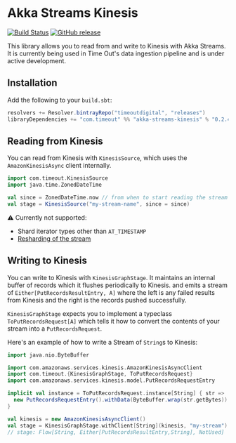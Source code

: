 # Akka Streams Kinesis

[![Build Status](https://travis-ci.org/timeoutdigital/akka-streams-kinesis.svg?branch=master)](https://travis-ci.org/timeoutdigital/akka-streams-kinesis)
[![GitHub release](https://img.shields.io/github/tag/timeoutdigital/akka-streams-kinesis.svg)](https://github.com/timeoutdigital/akka-streams-kinesis/releases)

This library allows you to read from and write to Kinesis with Akka Streams. It is currently 
being used in Time Out's data ingestion pipeline and is under active development.

## Installation

Add the following to your `build.sbt`:

```scala
resolvers += Resolver.bintrayRepo("timeoutdigital", "releases")
libraryDependencies += "com.timeout" %% "akka-streams-kinesis" % "0.2.4"
```

## Reading from Kinesis

You can read from Kinesis with `KinesisSource`, which uses the `AmazonKinesisAsync` client internally. 

```scala
import com.timeout.KinesisSource
import java.time.ZonedDateTime

val since = ZonedDateTime.now // from when to start reading the stream
val stage = KinesisSource("my-stream-name", since = since)
```

⚠️ Currently not supported:

 - Shard iterator types other than `AT_TIMESTAMP`
 - [Resharding of the stream](http://docs.aws.amazon.com/streams/latest/dev/kinesis-using-sdk-java-resharding.html)
 
## Writing to Kinesis

You can write to Kinesis with `KinesisGraphStage`. It maintains an internal buffer of records which it flushes periodically to Kinesis. and emits a stream of  `Either[PutRecordsResultEntry, A]` where the left is any failed results from Kinesis and the right is the records pushed successfully.

`KinesisGraphStage` expects you to implement a typeclass `ToPutRecordsRequest[A]` which tells it how to convert the contents of your stream into a `PutRecordsRequest`.

Here's an example of how to write a Stream of `String`s to Kinesis:

```scala
import java.nio.ByteBuffer

import com.amazonaws.services.kinesis.AmazonKinesisAsyncClient
import com.timeout.{KinesisGraphStage, ToPutRecordsRequest}
import com.amazonaws.services.kinesis.model.PutRecordsRequestEntry

implicit val instance = ToPutRecordsRequest.instance[String] { str =>
  new PutRecordsRequestEntry().withData(ByteBuffer.wrap(str.getBytes))
}

val kinesis = new AmazonKinesisAsyncClient()
val stage = KinesisGraphStage.withClient[String](kinesis, "my-stream")
// stage: Flow[String, Either[PutRecordsResultEntry,String], NotUsed]
```
